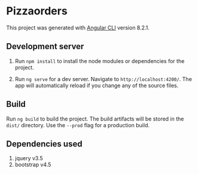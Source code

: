 # Pizzaorders

This project was generated with [Angular CLI](https://github.com/angular/angular-cli) version 8.2.1.

## Development server

1. Run `npm install` to install the node modules or dependencies for the project.

2. Run `ng serve` for a dev server. Navigate to `http://localhost:4200/`. The app will automatically reload if you change any of the source files.

## Build

Run `ng build` to build the project. The build artifacts will be stored in the `dist/` directory. Use the `--prod` flag for a production build.

## Dependencies used

1. jquery v3.5
2. bootstrap v4.5


